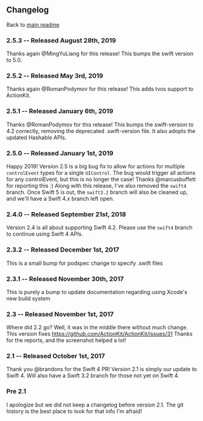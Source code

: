 ## Changelog

Back to [main readme](README.md)

### 2.5.3 -- Released August 28th, 2019

Thanks again @MingYuLiang for this release! This bumps the swift version to 5.0.

### 2.5.2 -- Released May 3rd, 2019

Thanks again @RomanPodymov for this release! This adds tvos support to ActionKit.

### 2.5.1 -- Released January 6th, 2019

Thanks @RomanPodymov for this release! This bumps the swift-version to 4.2 correctly, removing the deprecated .swift-version file. 
It also adopts the updated Hashable APIs.

### 2.5.0 -- Released January 1st, 2019

Happy 2019! Version 2.5 is a big bug fix to allow for actions for multiple `controlEvent` types for a single `UIControl`.
The bug would trigger all actions for any controlEvent, but this is no longer the case! Thanks @marcusbuffett for reporting this :)
Along with this release, I've also removed the `swift4` branch. Once Swift 5 is out, the `swift3.2` branch will also be cleaned up, and we'll have a Swift 4.x branch left open. 

### 2.4.0 -- Released September 21st, 2018

Version 2.4 is all about supporting Swift 4.2.
Please use the `swift4` branch to continue using Swift 4 APIs.

### 2.3.2 -- Released December 1st, 2017

This is a small bump for podspec change to specify .swift files

### 2.3.1 -- Released November 30th, 2017

This is purely a bump to update documentation regarding using 
Xcode's new build system

### 2.3 -- Released November 1st, 2017

Where did 2.2 go? Well, it was in the middle there without much change.
This version fixes https://github.com/ActionKit/ActionKit/issues/31
Thanks for the reports, and the screenshot helped a lot!

### 2.1 -- Released October 1st, 2017

Thank you @brandons for the Swift 4 PR! 
Version 2.1 is simply our update to Swift 4.
Will also have a Swift 3.2 branch for those not yet on Swift 4.

### Pre 2.1

I apologize but we did not keep a changelog before version 2.1.
The git history is the best place to look for that info I'm afraid! 



